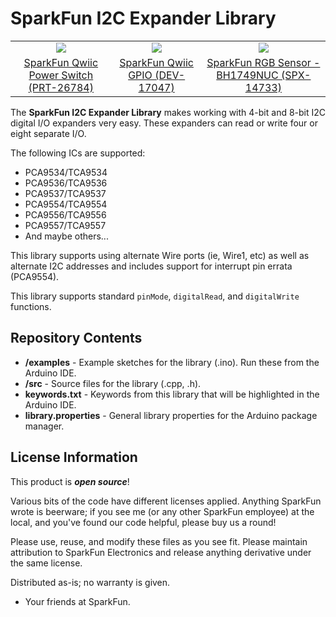 SparkFun I2C Expander Library
==============================

<table class="table table-hover table-striped table-bordered">
  <tr align="center">
   <td><a href="https://www.sparkfun.com/products/26784"><img src="https://cdn.sparkfun.com/r/455-455/assets/parts/2/7/8/6/7/PRT-26784-Qwiic-Power-Switch-Feature.jpg"></a></td>
   <td><a href="https://www.sparkfun.com/products/17047"><img src="https://cdn.sparkfun.com/r/455-455/assets/parts/1/5/9/9/3/17047-SparkFun_Qwiic_GPIO-01.jpg"></a></td>
    <td><a href="https://www.sparkfun.com/products/14733"><img src="https://cdn.sparkfun.com/r/455-455/assets/parts/1/2/9/6/0/14733-RGB_Sensor__Qwiic__-_BH1749NUC-01.jpg"></a></td>
  </tr>
  <tr align="center">
    <td><a href="https://www.sparkfun.com/products/26784">SparkFun Qwiic Power Switch (PRT-26784)</a></td>
    <td><a href="https://www.sparkfun.com/products/17047">SparkFun Qwiic GPIO (DEV-17047)</a></td>
    <td><a href="https://www.sparkfun.com/products/14733">SparkFun RGB Sensor - BH1749NUC (SPX-14733)</a></td>
  </tr>
</table>

The **SparkFun I2C Expander Library** makes working with 4-bit and 8-bit I2C digital I/O expanders very easy. These expanders can read or write four or eight separate I/O.

The following ICs are supported: 

* PCA9534/TCA9534 
* PCA9536/TCA9536
* PCA9537/TCA9537
* PCA9554/TCA9554
* PCA9556/TCA9556
* PCA9557/TCA9557
* And maybe others... 

This library supports using alternate Wire ports (ie, Wire1, etc) as well as alternate I2C addresses and includes support for interrupt pin errata (PCA9554).

This library supports standard `pinMode`, `digitalRead`, and `digitalWrite` functions.

Repository Contents
-------------------

* **/examples** - Example sketches for the library (.ino). Run these from the Arduino IDE. 
* **/src** - Source files for the library (.cpp, .h).
* **keywords.txt** - Keywords from this library that will be highlighted in the Arduino IDE. 
* **library.properties** - General library properties for the Arduino package manager. 

License Information
-------------------

This product is _**open source**_! 

Various bits of the code have different licenses applied. Anything SparkFun wrote is beerware; if you see me (or any other SparkFun employee) at the local, and you've found our code helpful, please buy us a round!

Please use, reuse, and modify these files as you see fit. Please maintain attribution to SparkFun Electronics and release anything derivative under the same license.

Distributed as-is; no warranty is given.

- Your friends at SparkFun.
